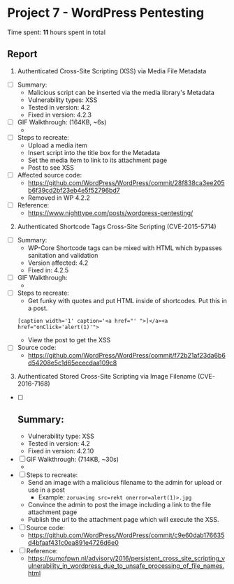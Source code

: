 # Project 7 - WordPress Pentesting

Time spent: **11** hours spent in total
##  Report



1.  Authenticated Cross-Site Scripting (XSS) via Media File Metadata
  - [ ] Summary:
    - Malicious script can be inserted via the media library's Metadata
    - Vulnerability types: XSS
    - Tested in version: 4.2
    - Fixed in version: 4.2.3
  - [ ] GIF Walkthrough: (164KB, ~6s)
    - <img src="">
  - [ ] Steps to recreate:
    - Upload a media item
    - Insert script into the title box for the Metadata
    - Set the media item to link to its attachment page
    - Post to see XSS
  - [ ] Affected source code:
    - https://github.com/WordPress/WordPress/commit/28f838ca3ee205b6f39cd2bf23eb4e5f52796bd7
    - Removed in WP 4.2.2
  - [ ] Reference:
    - https://www.nighttype.com/posts/wordpress-pentesting/

2. Authenticated Shortcode Tags Cross-Site Scripting (CVE-2015-5714)
  - [ ] Summary:
    -  WP-Core Shortcode tags can be mixed with HTML which bypasses sanitation and validation
    -  Version affected: 4.2
  	-	Fixed in: 4.2.5
  - [ ] GIF Walkthrough:
    - <img src="">
  - [ ] Steps to recreate:
    - Get funky with quotes and put HTML inside of shortcodes. Put this in a post.
    ```
    [caption width='1' caption='<a href="' ">]</a><a href="onClick='alert(1)'">
    ```
    - View the post to get the XSS
  - [ ] Source code:
    - https://github.com/WordPress/WordPress/commit/f72b21af23da6b6d54208e5c1d65ececdaa109c8

3. Authenticated Stored Cross-Site Scripting via Image Filename (CVE-2016-7168)
  - [ ] Summary:
    -
    - Vulnerability type: XSS
    - Tested in version: 4.2
    - Fixed in version: 4.2.10
  - [ ] GIF Walkthrough: (714KB, ~30s)
    - <img src="">
  - [ ] Steps to recreate:
    - Send an image with a malicious filename to the admin for upload or use in a post
      - Example: `zorua<img src=rekt onerror=alert(1)>.jpg`
    - Convince the admin to post the image including a link to the file attachment page
    - Publish the url to the attachment page which will execute the XSS.
  - [ ] Source code:
    - https://github.com/WordPress/WordPress/commit/c9e60dab176635d4bfaaf431c0ea891e4726d6e0
  - [ ] Reference:
    - https://sumofpwn.nl/advisory/2016/persistent_cross_site_scripting_vulnerability_in_wordpress_due_to_unsafe_processing_of_file_names.html
